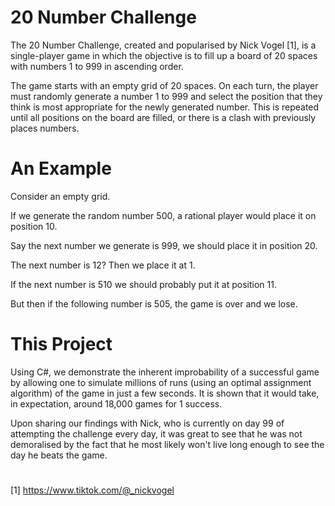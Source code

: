 # 20 Number Challenge
The 20 Number Challenge, created and popularised by Nick Vogel [1], is a single-player game in which the objective is to fill up a board of 20 spaces with numbers 1 to 999 in ascending order.

The game starts with an empty grid of 20 spaces. On each turn, the player must randomly generate a number 1 to 999 and select the position that they think is most appropriate for the newly generated number. This is repeated until all positions on the board are filled, or there is a clash with previously places numbers.

# An Example
Consider an empty grid.

If we generate the random number 500, a rational player would place it on position 10.

Say the next number we generate is 999, we should place it in position 20.

The next number is 12? Then we place it at 1.

If the next number is 510 we should probably put it at position 11.

But then if the following number is 505, the game is over and we lose.

# This Project
Using C#, we demonstrate the inherent improbability of a successful game by allowing one to simulate millions of runs (using an optimal assignment algorithm) of the game in just a few seconds. It is shown that it would take, in expectation, around 18,000 games for 1 success.

Upon sharing our findings with Nick, who is currently on day 99 of attempting the challenge every day, it was great to see that he was not demoralised by the fact that he most likely won't live long enough to see the day he beats the game.


#
[1] https://www.tiktok.com/@_nickvogel
